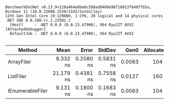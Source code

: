```

BenchmarkDotNet v0.13.9+228a464e8be6c580ad9408e98f18813f6407fb5a, Windows 11 (10.0.22000.2538/21H2/SunValley)
12th Gen Intel Core i9-12900H, 1 CPU, 20 logical and 14 physical cores
.NET SDK 8.0.100-rc.2.23502.2
  [Host]     : .NET 8.0.0 (8.0.23.47906), X64 RyuJIT AVX2 [AttachedDebugger]
  DefaultJob : .NET 8.0.0 (8.0.23.47906), X64 RyuJIT AVX2


```
| Method           | Mean      | Error     | StdDev    | Gen0   | Allocated |
|----------------- |----------:|----------:|----------:|-------:|----------:|
| ArrayFiler       |  9.332 ns | 0.2080 ns | 0.5831 ns | 0.0083 |     104 B |
| ListFiler        | 21.179 ns | 0.4381 ns | 0.7558 ns | 0.0127 |     160 B |
| IEnumerableFiler |  9.131 ns | 0.1800 ns | 0.1683 ns | 0.0083 |     104 B |
